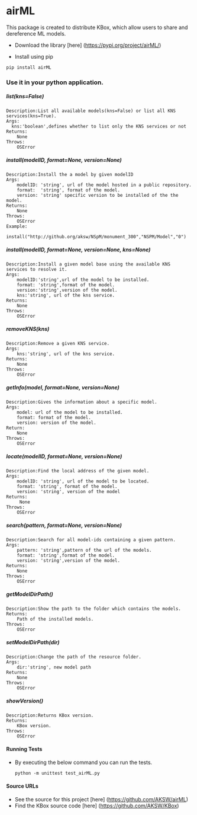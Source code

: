 # airML

This package is created to distribute KBox, which allow users to share and dereference ML models.

* Download the library [here] (https://pypi.org/project/airML/)

* Install using pip
```
pip install airML
```

### Use it in your python application.

##### list(kns=False)
    Description:List all available models(kns=False) or list all KNS services(kns=True).
    Args:
      kns:'boolean',defines whether to list only the KNS services or not
    Returns:
        None
    Throws:
        OSError
##### install(modelID, format=None, version=None)
    Description:Install the a model by given modelID
    Args:
        modelID: 'string', url of the model hosted in a public repository.
        format:  'string', format of the model.
        version: 'string' specific version to be installed of the the model.
    Returns:
        None
    Throws:
        OSError
    Example:
        install("http://github.org/aksw/NSpM/monument_300","NSPM/Model","0")
 
##### install(modelID, format=None, version=None, kns=None)
    Description:Install a given model base using the available KNS services to resolve it.
    Args:
        modelID:'string',url of the model to be installed.
        format: 'string',format of the model.
        version:'string',version of the model.
        kns:'string', url of the kns service.
    Returns:
        None
    Throws:
        OSError

##### removeKNS(kns)
    Description:Remove a given KNS service.
    Args:
        kns:'string', url of the kns service.
    Returns:
        None
    Throws:
        OSError

##### getInfo(model, format=None, version=None)
    Description:Gives the information about a specific model.
    Args:
        model: url of the model to be installed.
        format: format of the model.
        version: version of the model.
    Return:
        None
    Throws:
        OSError
   
##### locate(modelID, format=None, version=None)
    Description:Find the local address of the given model.
    Args:
        modelID: 'string', url of the model to be located.
        format: 'string', format of the model.
        version: 'string', version of the model
    Returns:
         None
    Throws:
        OSError

##### search(pattern, format=None, version=None)
    Description:Search for all model-ids containing a given pattern.
    Args:
        pattern: 'string',pattern of the url of the models.
        format: 'string',format of the model.
        version: 'string',version of the model.
    Returns:
        None
    Throws:
        OSError
    
##### getModelDirPath()
    Description:Show the path to the folder which contains the models.
    Returns:
        Path of the installed models.
    Throws:
        OSError

##### setModelDirPath(dir)
    Description:Change the path of the resource folder.
    Args:
        dir:'string', new model path
    Returns:
        None
    Throws:
        OSError
 
##### showVersion()
    Description:Returns KBox version.
    Returns:
        KBox version.
    Throws:
        OSError
 
#### Running Tests
* By executing the below command you can run the tests.
    ```
    python -m unittest test_airML.py
    ```
#### Source URLs
* See the source for this project [here] (https://github.com/AKSW/airML)
* Find the KBox source code [here] (https://github.com/AKSW/KBox)
